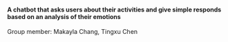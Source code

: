 #### A chatbot that asks users about their activities and give simple responds based on an analysis of their emotions

Group member: Makayla Chang, Tingxu Chen

